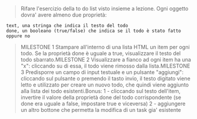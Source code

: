> Rifare l'esercizio della to do list visto insieme a lezione. Ogni oggetto dovra' avere almeno due proprietà:

    text, una stringa che indica il testo del todo
    done, un booleano (true/false) che indica se il todo è stato fatto oppure no
> MILESTONE 1
> Stampare all'interno di una lista HTML un item per ogni todo.
> Se la proprietà done è uguale a true, visualizzare il testo del todo sbarrato.MILESTONE 2
> Visualizzare a fianco ad ogni item ha una "x": cliccando su di essa, il todo viene rimosso dalla lista.MILESTONE 3
> Predisporre un campo di input testuale e un pulsante "aggiungi": cliccando sul pulsante o premendo il tasto invio, il testo digitato viene letto e utilizzato per creare un nuovo todo, che quindi viene aggiunto alla lista dei todo esistenti.Bonus:
> 1 - cliccando sul testo dell'item, invertire il valore della proprietà done del todo corrispondente (se done era uguale a false, impostare true e viceversa)
> 2 -  aggiungere un altro bottone che permetta la modifica di un task gia' esistente